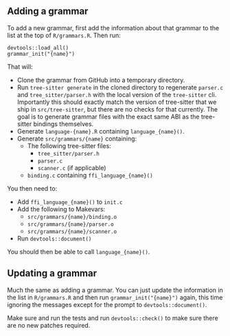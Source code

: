 ## Adding a grammar

To add a new grammar, first add the information about that grammar to the list at the top of `R/grammars.R`. Then run:

```{r}
devtools::load_all()
grammar_init("{name}")
```

That will:
- Clone the grammar from GitHub into a temporary directory.
- Run `tree-sitter generate` in the cloned directory to regenerate `parser.c` and `tree_sitter/parser.h` with the local version of the `tree-sitter` cli. Importantly this should exactly match the version of tree-sitter that we ship in `src/tree-sitter`, but there are no checks for that currently. The goal is to generate grammar files with the exact same ABI as the tree-sitter bindings themselves.
- Generate `language-{name}.R` containing `language_{name}()`.
- Generate `src/grammars/{name}` containing:
    - The following tree-sitter files:
        - `tree_sitter/parser.h`
        - `parser.c`
        - `scanner.c` (if applicable)
    - `binding.c` containing `ffi_language_{name}()`

You then need to:
- Add `ffi_language_{name}()` to `init.c`
- Add the following to Makevars:
    - `src/grammars/{name}/binding.o`
    - `src/grammars/{name}/parser.o`
    - `src/grammars/{name}/scanner.o`
- Run `devtools::document()`

You should then be able to call `language_{name}()`.

## Updating a grammar

Much the same as adding a grammar. You can just update the information in the list in `R/grammars.R` and then run `grammar_init("{name}")` again, this time ignoring the messages except for the prompt to `devtools::document()`.

Make sure and run the tests and run `devtools::check()` to make sure there are no new patches required.
